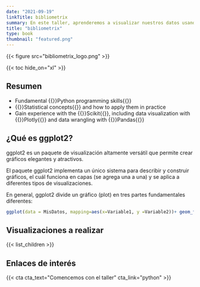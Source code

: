 ```yaml
---
date: "2021-09-19"
linkTitle: bibliometrix
summary: En este taller, aprenderemos a visualizar nuestros datos usando el paquete ggplot2.
title: "bibliometrix"
type: book
thumbnail: "featured.png"
---
```


{{< figure src="bibliometrix_logo.png" >}}

{{< toc hide_on="xl" >}}

## Resumen

- Fundamental {{<hl>}}Python programming skills{{</hl>}}
- {{<hl>}}Statistical concepts{{</hl>}} and how to apply them in practice
- Gain experience with the {{<hl>}}Scikit{{</hl>}}, including data visualization with {{<hl>}}Plotly{{</hl>}} and data wrangling with {{<hl>}}Pandas{{</hl>}}

## ¿Qué es ggplot2?

ggplot2 es un paquete de visualización altamente versátil que permite crear gráficos elegantes y atractivos.

El paquete ggplot2 implementa un único sistema para describir y construir gráficos, el cuál funciona en capas (se agrega una a una) y se aplica a diferentes tipos de visualizaciones. 

En general, ggplot2 divide un gráfico (plot) en tres partes fundamentales diferentes: 

```r
ggplot(data = MisDatos, mapping=aes(x=Variable1, y =Variable2))+ geom_function()
```

## Visualizaciones a realizar

{{< list_children >}}


## Enlaces de interés


{{< cta cta_text="Comencemos con el taller" cta_link="python" >}}
